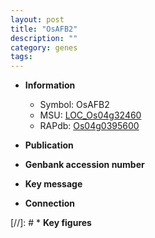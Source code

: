 ```yaml
---
layout: post
title: "OsAFB2"
description: ""
category: genes
tags: 
---
```


* **Information**  
    + Symbol: OsAFB2  
    + MSU: [LOC_Os04g32460](http://rice.uga.edu/cgi-bin/ORF_infopage.cgi?orf=LOC_Os04g32460)  
    + RAPdb: [Os04g0395600](http://rapdb.dna.affrc.go.jp/viewer/gbrowse_details/irgsp1?name=Os04g0395600)  

* **Publication**  

* **Genbank accession number**  

* **Key message**  

* **Connection**  

[//]: # * **Key figures**  


